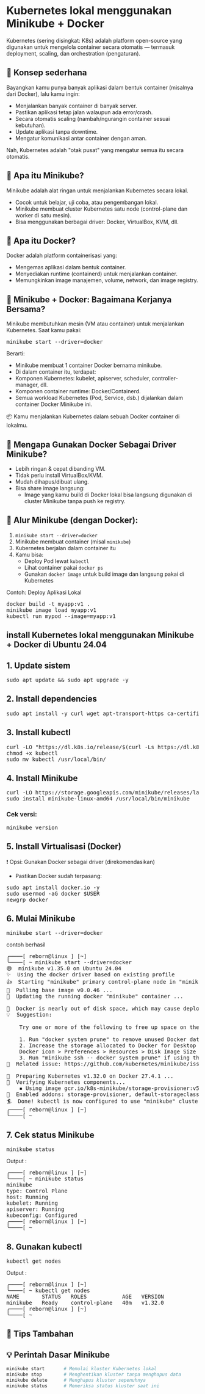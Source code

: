 #  Kubernetes lokal menggunakan Minikube + Docker

Kubernetes (sering disingkat: K8s) adalah platform open-source yang digunakan untuk mengelola container secara otomatis — termasuk deployment, scaling, dan orchestration (pengaturan).

## 🧠 Konsep sederhana
Bayangkan kamu punya banyak aplikasi dalam bentuk container (misalnya dari Docker), lalu kamu ingin:

- Menjalankan banyak container di banyak server.
- Pastikan aplikasi tetap jalan walaupun ada error/crash.
- Secara otomatis scaling (nambah/ngurangin container sesuai kebutuhan).
- Update aplikasi tanpa downtime.
- Mengatur komunikasi antar container dengan aman.

Nah, Kubernetes adalah "otak pusat" yang mengatur semua itu secara otomatis.





## 🧩 Apa itu Minikube?
Minikube adalah alat ringan untuk menjalankan Kubernetes secara lokal.
- Cocok untuk belajar, uji coba, atau pengembangan lokal.
- Minikube membuat cluster Kubernetes satu node (control-plane dan worker di satu mesin).
- Bisa menggunakan berbagai driver: Docker, VirtualBox, KVM, dll.

## 🐳 Apa itu Docker?
Docker adalah platform containerisasi yang:
- Mengemas aplikasi dalam bentuk container.
- Menyediakan runtime (containerd) untuk menjalankan container.
- Memungkinkan image manajemen, volume, network, dan image registry.

## 🔗 Minikube + Docker: Bagaimana Kerjanya Bersama?
Minikube membutuhkan mesin (VM atau container) untuk menjalankan Kubernetes. Saat kamu pakai:

<pre>minikube start --driver=docker</pre>

Berarti:

- Minikube membuat 1 container Docker bernama minikube.
- Di dalam container itu, terdapat:
- Komponen Kubernetes: kubelet, apiserver, scheduler, controller-manager, dll.
- Komponen container runtime: Docker/Containerd.
- Semua workload Kubernetes (Pod, Service, dsb.) dijalankan dalam container Docker Minikube ini.

📦 Kamu menjalankan Kubernetes dalam sebuah Docker container di lokalmu.

## 🧠 Mengapa Gunakan Docker Sebagai Driver Minikube?
- Lebih ringan & cepat dibanding VM.
- Tidak perlu install VirtualBox/KVM.
- Mudah dihapus/dibuat ulang.
- Bisa share image langsung:
  - Image yang kamu build di Docker lokal bisa langsung digunakan di cluster Minikube tanpa push ke registry.

## 🔄 Alur Minikube (dengan Docker):
1. `minikube start --driver=docker`
2. Minikube membuat container (misal `minikube`)
3. Kubernetes berjalan dalam container itu
4. Kamu bisa:
   - Deploy Pod lewat `kubectl`
   - Lihat container pakai `docker ps`
   - Gunakan `docker image` untuk build image dan langsung pakai di Kubernetes
  
Contoh: Deploy Aplikasi Lokal
<pre>
docker build -t myapp:v1 .
minikube image load myapp:v1
kubectl run mypod --image=myapp:v1
</pre>












##  install Kubernetes lokal menggunakan Minikube + Docker di Ubuntu 24.04
## 1. Update sistem
<pre>sudo apt update && sudo apt upgrade -y </pre>

## 2. Install dependencies
<pre>sudo apt install -y curl wget apt-transport-https ca-certificates gnupg </pre>

## 3. Install kubectl
<pre>curl -LO "https://dl.k8s.io/release/$(curl -Ls https://dl.k8s.io/release/stable.txt)/bin/linux/amd64/kubectl"
chmod +x kubectl
sudo mv kubectl /usr/local/bin/ </pre>

## 4. Install Minikube
<pre>
curl -LO https://storage.googleapis.com/minikube/releases/latest/minikube-linux-amd64
sudo install minikube-linux-amd64 /usr/local/bin/minikube
</pre>

### Cek versi:
<pre>minikube version</pre>

## 5. Install Virtualisasi (Docker)
❗ Opsi: Gunakan Docker sebagai driver (direkomendasikan)
- Pastikan Docker sudah terpasang:
<pre>
sudo apt install docker.io -y
sudo usermod -aG docker $USER
newgrp docker
</pre>

## 6. Mulai Minikube
<pre>
minikube start --driver=docker
</pre>
contoh berhasil
<pre>
╭────[ reborn@linux ] [~] 
╰────[ ~ minikube start --driver=docker
😄  minikube v1.35.0 on Ubuntu 24.04
✨  Using the docker driver based on existing profile
👍  Starting "minikube" primary control-plane node in "minikube" cluster
🚜  Pulling base image v0.0.46 ...
🏃  Updating the running docker "minikube" container ...

🧯  Docker is nearly out of disk space, which may cause deployments to fail! (87% of capacity). You can pass '--force' to skip this check.
💡  Suggestion: 

    Try one or more of the following to free up space on the device:
    
    1. Run "docker system prune" to remove unused Docker data (optionally with "-a")
    2. Increase the storage allocated to Docker for Desktop by clicking on:
    Docker icon > Preferences > Resources > Disk Image Size
    3. Run "minikube ssh -- docker system prune" if using the Docker container runtime
🍿  Related issue: https://github.com/kubernetes/minikube/issues/9024

🐳  Preparing Kubernetes v1.32.0 on Docker 27.4.1 ...
🔎  Verifying Kubernetes components...
    ▪ Using image gcr.io/k8s-minikube/storage-provisioner:v5
🌟  Enabled addons: storage-provisioner, default-storageclass
🏄  Done! kubectl is now configured to use "minikube" cluster and "default" namespace by default
╭────[ reborn@linux ] [~] 
╰────[ ~ 
</pre>

## 7. Cek status Minikube
<pre>
minikube status
</pre>
Output :
<pre>
╭────[ reborn@linux ] [~] 
╰────[ ~ minikube status
minikube
type: Control Plane
host: Running
kubelet: Running
apiserver: Running
kubeconfig: Configured
╭────[ reborn@linux ] [~] 
╰────[ ~ 
</pre>

## 8. Gunakan kubectl
<pre>
kubectl get nodes
</pre>
Output :
<pre>
╭────[ reborn@linux ] [~] 
╰────[ ~ kubectl get nodes
NAME       STATUS   ROLES           AGE   VERSION
minikube   Ready    control-plane   40m   v1.32.0
╭────[ reborn@linux ] [~] 
╰────[ ~ 
</pre>

## 🔧 Tips Tambahan
## 💡 Perintah Dasar Minikube

```bash
minikube start       # Memulai kluster Kubernetes lokal
minikube stop        # Menghentikan kluster tanpa menghapus data
minikube delete      # Menghapus kluster sepenuhnya
minikube status      # Memeriksa status kluster saat ini
